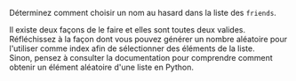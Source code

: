 Déterminez comment choisir un nom au hasard dans la liste des `friends`.

<div class="hint">
  Il existe deux façons de le faire et elles sont toutes deux valides.
</div>

<div class="hint">
  Réfléchissez à la façon dont vous pouvez générer un nombre aléatoire pour l'utiliser comme index afin de sélectionner des éléments de la liste.
</div>

<div class="hint">
  Sinon, pensez à consulter la documentation pour comprendre comment obtenir un élément aléatoire d'une liste en Python.
</div>